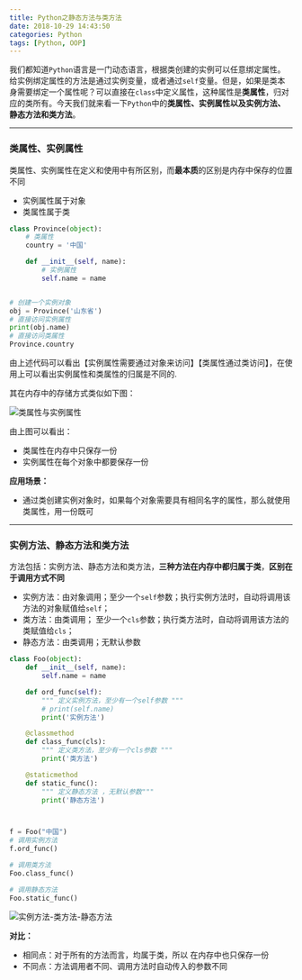 ```yaml
---
title: Python之静态方法与类方法
date: 2018-10-29 14:43:50
categories: Python
tags: [Python, OOP]
---
```


我们都知道`Python`语言是一门动态语言，根据类创建的实例可以任意绑定属性。给实例绑定属性的方法是通过实例变量，或者通过`self`变量。但是，如果是类本身需要绑定一个属性呢？可以直接在`class`中定义属性，这种属性是**类属性**，归对应的类所有。今天我们就来看一下`Python`中的**类属性、实例属性以及实例方法、静态方法和类方法**。
<!--more-->

---

### 类属性、实例属性

类属性、实例属性在定义和使用中有所区别，而**最本质**的区别是内存中保存的位置不同

* 实例属性属于对象
* 类属性属于类

```Python
class Province(object):
    # 类属性
    country = '中国'

    def __init__(self, name):
        # 实例属性
        self.name = name


# 创建一个实例对象
obj = Province('山东省')
# 直接访问实例属性
print(obj.name)
# 直接访问类属性
Province.country
```

由上述代码可以看出【实例属性需要通过对象来访问】【类属性通过类访问】，在使用上可以看出实例属性和类属性的归属是不同的.

其在内存中的存储方式类似如下图：

![类属性与实例属性](https://myblogs-photos-1256941622.cos.ap-chengdu.myqcloud.com/Python%E4%B9%8B%E9%9D%99%E6%80%81%E6%96%B9%E6%B3%95%E4%B8%8E%E7%B1%BB%E6%96%B9%E6%B3%95/%E7%B1%BB%E5%B1%9E%E6%80%A7%E4%B8%8E%E5%AE%9E%E4%BE%8B%E5%B1%9E%E6%80%A7.png '类属性与实例属性')

由上图可以看出：
* 类属性在内存中只保存一份
* 实例属性在每个对象中都要保存一份

<b>应用场景：</b>
* 通过类创建实例对象时，如果每个对象需要具有相同名字的属性，那么就使用类属性，用一份既可

---

### 实例方法、静态方法和类方法

方法包括：实例方法、静态方法和类方法，**三种方法在内存中都归属于类**，**区别在于调用方式不同**

* 实例方法：由对象调用；至少一个`self`参数；执行实例方法时，自动将调用该方法的对象赋值给`self`；
* 类方法：由类调用； 至少一个`cls`参数；执行类方法时，自动将调用该方法的类赋值给`cls`；
* 静态方法：由类调用；无默认参数

```Python
class Foo(object):
    def __init__(self, name):
        self.name = name

    def ord_func(self):
        """ 定义实例方法，至少有一个self参数 """
        # print(self.name)
        print('实例方法')

    @classmethod
    def class_func(cls):
        """ 定义类方法，至少有一个cls参数 """
        print('类方法')

    @staticmethod
    def static_func():
        """ 定义静态方法 ，无默认参数"""
        print('静态方法')



f = Foo("中国")
# 调用实例方法
f.ord_func()

# 调用类方法
Foo.class_func()

# 调用静态方法
Foo.static_func()
```

![实例方法-类方法-静态方法](https://myblogs-photos-1256941622.cos.ap-chengdu.myqcloud.com/Python%E4%B9%8B%E9%9D%99%E6%80%81%E6%96%B9%E6%B3%95%E4%B8%8E%E7%B1%BB%E6%96%B9%E6%B3%95/%E5%AE%9E%E4%BE%8B%E6%96%B9%E6%B3%95-%E7%B1%BB%E6%96%B9%E6%B3%95-%E9%9D%99%E6%80%81%E6%96%B9%E6%B3%95.png '实例方法-类方法-静态方法')

**对比：**
* 相同点：对于所有的方法而言，均属于类，所以 在内存中也只保存一份
* 不同点：方法调用者不同、调用方法时自动传入的参数不同